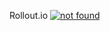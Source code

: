 Rollout.io
[![not found](https://localhost.rollout.io:9000/badges/5bfeedefdbe3caae951bb839)](https://localhost.rollout.io:9000/app/5bb615d822a72a7d6c885ffc/settings/info)